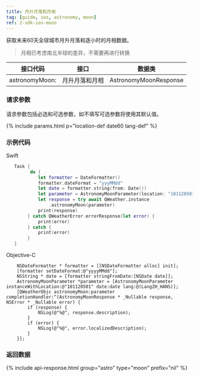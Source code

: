 ```yaml
---
title: 月升月落和月相
tag: [guide, ios, astronomy, moon]
ref: 2-sdk-ios-moon
---
```


获取未来60天全球城市月升月落和逐小时的月相数据。

> 月相已考虑南北半球的差异，不需要再进行转换

| 接口代码            | 接口           | 数据类        |
| --------------------------- | -------------- | ------------- |
| astronomyMoon: | 月升月落和月相 | AstronomyMoonResponse |

### 请求参数

请求参数包括必选和可选参数，如不填写可选参数将使用其默认值。

{% include params.html p="location-def date60 lang-def" %}

### 示例代码

Swift

```swift
   Task {
         do {
            let formatter = DateFormatter()
            formatter.dateFormat = "yyyMMdd"
            let date = formatter.string(from: Date())
            let parameter = AstronomyMoonParameter(location: "101120501", date: date)
            let response = try await QWeather.instance
                .astronomyMoon(parameter)
            print(response)
        } catch QWeatherError.errorResponse(let error) {
            print(error)
        } catch {
            print(error)
        }
   }
```

Objective-C

```objc
    NSDateFormatter * formatter = [[NSDateFormatter alloc] init];
    [formatter setDateFormat:@"yyyyMMdd"];
    NSString * date = [formatter stringFromDate:[NSDate date]];
    AstronomyMoonParameter *parameter = [AstronomyMoonParameter instanceWithLocation:@"101120501" date:date lang:@(LangZH_HANS)];
    [QWeatherObjc astronomyMoon:parameter completionHandler:^(AstronomyMoonResponse * _Nullable response, NSError * _Nullable error) {
        if (response) {
            NSLog(@"%@", response.description);
        }
        if (error) {
            NSLog(@"%@", error.localizedDescription);
        }
    }];
```

### 返回数据

{% include api-response.html group="astro" type="moon" prefix="nil" %}
